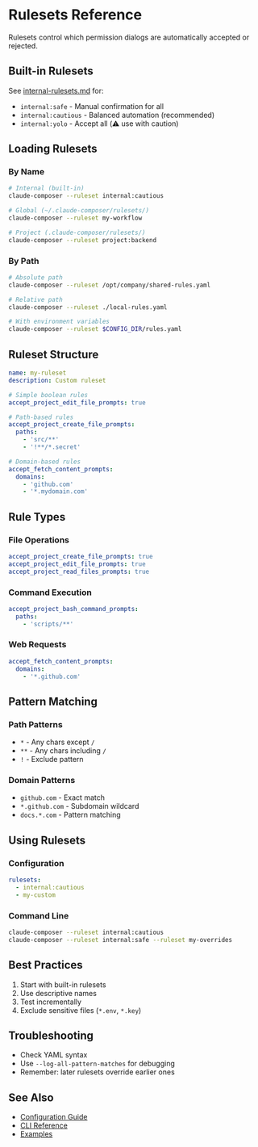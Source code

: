 # Rulesets Reference

Rulesets control which permission dialogs are automatically accepted or rejected.

## Built-in Rulesets

See [internal-rulesets.md](./internal-rulesets.md) for:

- `internal:safe` - Manual confirmation for all
- `internal:cautious` - Balanced automation (recommended)
- `internal:yolo` - Accept all (⚠️ use with caution)

## Loading Rulesets

### By Name

```bash
# Internal (built-in)
claude-composer --ruleset internal:cautious

# Global (~/.claude-composer/rulesets/)
claude-composer --ruleset my-workflow

# Project (.claude-composer/rulesets/)
claude-composer --ruleset project:backend
```

### By Path

```bash
# Absolute path
claude-composer --ruleset /opt/company/shared-rules.yaml

# Relative path
claude-composer --ruleset ./local-rules.yaml

# With environment variables
claude-composer --ruleset $CONFIG_DIR/rules.yaml
```

## Ruleset Structure

```yaml
name: my-ruleset
description: Custom ruleset

# Simple boolean rules
accept_project_edit_file_prompts: true

# Path-based rules
accept_project_create_file_prompts:
  paths:
    - 'src/**'
    - '!**/*.secret'

# Domain-based rules
accept_fetch_content_prompts:
  domains:
    - 'github.com'
    - '*.mydomain.com'
```

## Rule Types

### File Operations

```yaml
accept_project_create_file_prompts: true
accept_project_edit_file_prompts: true
accept_project_read_files_prompts: true
```

### Command Execution

```yaml
accept_project_bash_command_prompts:
  paths:
    - 'scripts/**'
```

### Web Requests

```yaml
accept_fetch_content_prompts:
  domains:
    - '*.github.com'
```

## Pattern Matching

### Path Patterns

- `*` - Any chars except `/`
- `**` - Any chars including `/`
- `!` - Exclude pattern

### Domain Patterns

- `github.com` - Exact match
- `*.github.com` - Subdomain wildcard
- `docs.*.com` - Pattern matching

## Using Rulesets

### Configuration

```yaml
rulesets:
  - internal:cautious
  - my-custom
```

### Command Line

```bash
claude-composer --ruleset internal:cautious
claude-composer --ruleset internal:safe --ruleset my-overrides
```

## Best Practices

1. Start with built-in rulesets
2. Use descriptive names
3. Test incrementally
4. Exclude sensitive files (`*.env`, `*.key`)

## Troubleshooting

- Check YAML syntax
- Use `--log-all-pattern-matches` for debugging
- Remember: later rulesets override earlier ones

## See Also

- [Configuration Guide](./configuration.md)
- [CLI Reference](./cli-reference.md)
- [Examples](./examples.md)